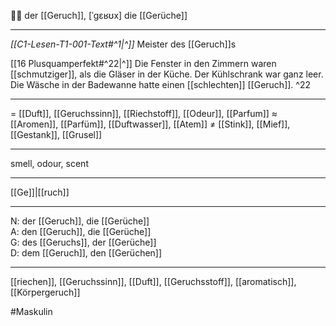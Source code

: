 👃🏻 der [[Geruch]], [ˈɡɛʁʊx]
die [[Gerüche]]

---
*[[C1-Lesen-T1-001-Text#^1|^]]* Meister des [[Geruch]]s


[[16 Plusquamperfekt#^22|^]] Die Fenster in den Zimmern waren [[schmutziger]], als die Gläser in der Küche. Der Kühlschrank war ganz leer. Die Wäsche in der Badewanne hatte einen [[schlechten]] [[Geruch]]. ^22

---
= [[Duft]], [[Geruchssinn]], [[Riechstoff]], [[Odeur]], [[Parfum]]
≈ [[Aromen]], [[Parfüm]], [[Duftwasser]], [[Atem]]
≠ [[Stink]], [[Mief]], [[Gestank]], [[Grusel]]

---
smell, odour, scent

---
[[Ge]]|[[ruch]]

---
N: der [[Geruch]], die [[Gerüche]]  
A: den [[Geruch]], die [[Gerüche]]  
G: des [[Geruchs]], der [[Gerüche]]  
D: dem [[Geruch]], den [[Gerüchen]]  

---
[[riechen]], [[Geruchssinn]], [[Duft]], [[Geruchsstoff]], [[aromatisch]], [[Körpergeruch]]

#Maskulin 